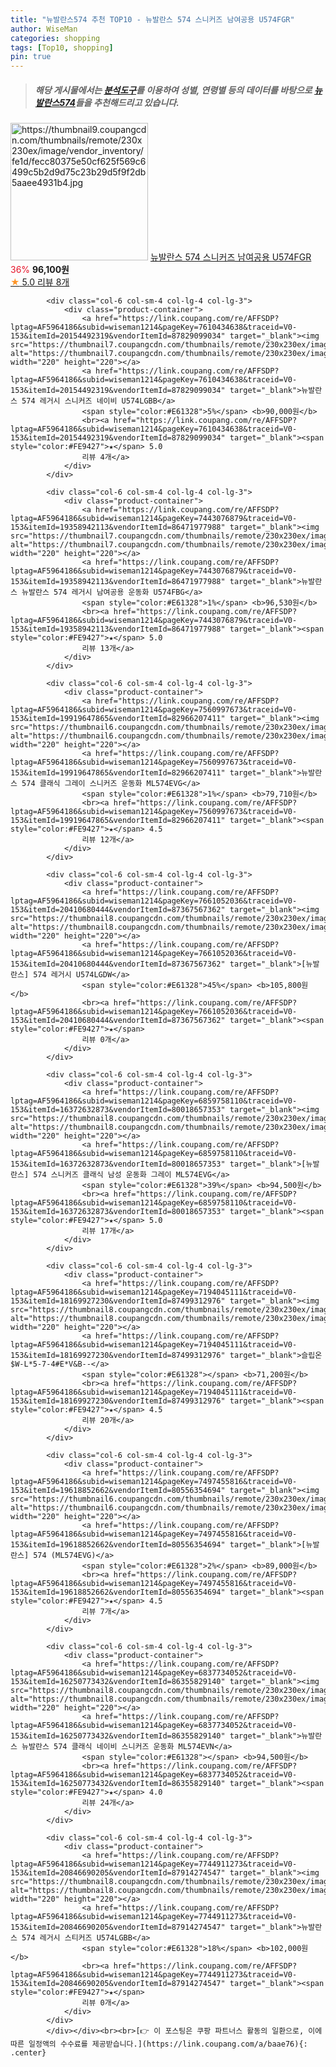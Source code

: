 ```yaml
---
title: "뉴발란스574 추천 TOP10 - 뉴발란스 574 스니커즈 남여공용 U574FGR"
author: WiseMan
categories: shopping
tags: [Top10, shopping]
pin: true
---
```


> ##### 해당 게시물에서는 [**분석도구**](https://itemscout.io/)를 이용하여 **성별**, **연령별** 등의 데이터를 바탕으로 [**뉴발란스574**](https://link.coupang.com/a/baae76)들을 추천해드리고 있습니다.
<div class="container"><div class="row">
            <div class="col-6 col-sm-4 col-lg-4 col-lg-3">
                <div class="product-container">
                    <a href="https://link.coupang.com/re/AFFSDP?lptag=AF5964186&subid=wiseman1214&pageKey=7385889480&traceid=V0-153&itemId=19085003480&vendorItemId=86217026240" target="_blank"><img src="https://thumbnail9.coupangcdn.com/thumbnails/remote/230x230ex/image/vendor_inventory/fe1d/fecc80375e50cf625f569c6499c5b2d9d75c23b29d5f9f2db5aaee4931b4.jpg" alt="https://thumbnail9.coupangcdn.com/thumbnails/remote/230x230ex/image/vendor_inventory/fe1d/fecc80375e50cf625f569c6499c5b2d9d75c23b29d5f9f2db5aaee4931b4.jpg" width="220" height="220"></a>
                    <a href="https://link.coupang.com/re/AFFSDP?lptag=AF5964186&subid=wiseman1214&pageKey=7385889480&traceid=V0-153&itemId=19085003480&vendorItemId=86217026240" target="_blank">뉴발란스 574 스니커즈 남여공용 U574FGR</a>
                    <span style="color:#E61328">36%</span> <b>96,100원</b>
                    <br><a href="https://link.coupang.com/re/AFFSDP?lptag=AF5964186&subid=wiseman1214&pageKey=7385889480&traceid=V0-153&itemId=19085003480&vendorItemId=86217026240" target="_blank"><span style="color:#FE9427">★</span> 5.0
                    리뷰 8개</a>
                </div>
            </div>
            
            <div class="col-6 col-sm-4 col-lg-4 col-lg-3">
                <div class="product-container">
                    <a href="https://link.coupang.com/re/AFFSDP?lptag=AF5964186&subid=wiseman1214&pageKey=7610434638&traceid=V0-153&itemId=20154492319&vendorItemId=87829099034" target="_blank"><img src="https://thumbnail7.coupangcdn.com/thumbnails/remote/230x230ex/image/vendor_inventory/fa16/cffdce6c692beaa4bf3df224a5ead63d996d31b2d86e49d8b7118de25338.png" alt="https://thumbnail7.coupangcdn.com/thumbnails/remote/230x230ex/image/vendor_inventory/fa16/cffdce6c692beaa4bf3df224a5ead63d996d31b2d86e49d8b7118de25338.png" width="220" height="220"></a>
                    <a href="https://link.coupang.com/re/AFFSDP?lptag=AF5964186&subid=wiseman1214&pageKey=7610434638&traceid=V0-153&itemId=20154492319&vendorItemId=87829099034" target="_blank">뉴발란스 574 레거시 스니커즈 네이비 U574LGBB</a>
                    <span style="color:#E61328">5%</span> <b>90,000원</b>
                    <br><a href="https://link.coupang.com/re/AFFSDP?lptag=AF5964186&subid=wiseman1214&pageKey=7610434638&traceid=V0-153&itemId=20154492319&vendorItemId=87829099034" target="_blank"><span style="color:#FE9427">★</span> 5.0
                    리뷰 4개</a>
                </div>
            </div>
            
            <div class="col-6 col-sm-4 col-lg-4 col-lg-3">
                <div class="product-container">
                    <a href="https://link.coupang.com/re/AFFSDP?lptag=AF5964186&subid=wiseman1214&pageKey=7443076879&traceid=V0-153&itemId=19358942113&vendorItemId=86471977988" target="_blank"><img src="https://thumbnail7.coupangcdn.com/thumbnails/remote/230x230ex/image/vendor_inventory/9182/ec64e8298da4e9690a7adeafdda1cdc7bf92f85a350248740b5330e92968.jpg" alt="https://thumbnail7.coupangcdn.com/thumbnails/remote/230x230ex/image/vendor_inventory/9182/ec64e8298da4e9690a7adeafdda1cdc7bf92f85a350248740b5330e92968.jpg" width="220" height="220"></a>
                    <a href="https://link.coupang.com/re/AFFSDP?lptag=AF5964186&subid=wiseman1214&pageKey=7443076879&traceid=V0-153&itemId=19358942113&vendorItemId=86471977988" target="_blank">뉴발란스 뉴발란스 574 레거시 남여공용 운동화 U574FBG</a>
                    <span style="color:#E61328">1%</span> <b>96,530원</b>
                    <br><a href="https://link.coupang.com/re/AFFSDP?lptag=AF5964186&subid=wiseman1214&pageKey=7443076879&traceid=V0-153&itemId=19358942113&vendorItemId=86471977988" target="_blank"><span style="color:#FE9427">★</span> 5.0
                    리뷰 13개</a>
                </div>
            </div>
            
            <div class="col-6 col-sm-4 col-lg-4 col-lg-3">
                <div class="product-container">
                    <a href="https://link.coupang.com/re/AFFSDP?lptag=AF5964186&subid=wiseman1214&pageKey=7560997673&traceid=V0-153&itemId=19919647865&vendorItemId=82966207411" target="_blank"><img src="https://thumbnail6.coupangcdn.com/thumbnails/remote/230x230ex/image/vendor_inventory/f431/1b3b2eaf7e35a7b8ad7aa2572cb5c196bb19855830f6702cd801a51e30a9.jpg" alt="https://thumbnail6.coupangcdn.com/thumbnails/remote/230x230ex/image/vendor_inventory/f431/1b3b2eaf7e35a7b8ad7aa2572cb5c196bb19855830f6702cd801a51e30a9.jpg" width="220" height="220"></a>
                    <a href="https://link.coupang.com/re/AFFSDP?lptag=AF5964186&subid=wiseman1214&pageKey=7560997673&traceid=V0-153&itemId=19919647865&vendorItemId=82966207411" target="_blank">뉴발란스 574 클래식 그레이 스니커즈 운동화 ML574EVG</a>
                    <span style="color:#E61328">1%</span> <b>79,710원</b>
                    <br><a href="https://link.coupang.com/re/AFFSDP?lptag=AF5964186&subid=wiseman1214&pageKey=7560997673&traceid=V0-153&itemId=19919647865&vendorItemId=82966207411" target="_blank"><span style="color:#FE9427">★</span> 4.5
                    리뷰 12개</a>
                </div>
            </div>
            
            <div class="col-6 col-sm-4 col-lg-4 col-lg-3">
                <div class="product-container">
                    <a href="https://link.coupang.com/re/AFFSDP?lptag=AF5964186&subid=wiseman1214&pageKey=7661052036&traceid=V0-153&itemId=20410680444&vendorItemId=87367567362" target="_blank"><img src="https://thumbnail8.coupangcdn.com/thumbnails/remote/230x230ex/image/vendor_inventory/c8da/4f92e6d9589d869d04bdd97e83043e2662fe6f42fa7328d8074d5161223d.jpg" alt="https://thumbnail8.coupangcdn.com/thumbnails/remote/230x230ex/image/vendor_inventory/c8da/4f92e6d9589d869d04bdd97e83043e2662fe6f42fa7328d8074d5161223d.jpg" width="220" height="220"></a>
                    <a href="https://link.coupang.com/re/AFFSDP?lptag=AF5964186&subid=wiseman1214&pageKey=7661052036&traceid=V0-153&itemId=20410680444&vendorItemId=87367567362" target="_blank">[뉴발란스] 574 레거시 U574LGDW</a>
                    <span style="color:#E61328">45%</span> <b>105,800원</b>
                    <br><a href="https://link.coupang.com/re/AFFSDP?lptag=AF5964186&subid=wiseman1214&pageKey=7661052036&traceid=V0-153&itemId=20410680444&vendorItemId=87367567362" target="_blank"><span style="color:#FE9427">★</span> 
                    리뷰 0개</a>
                </div>
            </div>
            
            <div class="col-6 col-sm-4 col-lg-4 col-lg-3">
                <div class="product-container">
                    <a href="https://link.coupang.com/re/AFFSDP?lptag=AF5964186&subid=wiseman1214&pageKey=6859758110&traceid=V0-153&itemId=16372632873&vendorItemId=80018657353" target="_blank"><img src="https://thumbnail8.coupangcdn.com/thumbnails/remote/230x230ex/image/vendor_inventory/045f/ce3bf83bc41ba2e66ee492139e852ab246921fb266756f3b63154a594a7e.jpg" alt="https://thumbnail8.coupangcdn.com/thumbnails/remote/230x230ex/image/vendor_inventory/045f/ce3bf83bc41ba2e66ee492139e852ab246921fb266756f3b63154a594a7e.jpg" width="220" height="220"></a>
                    <a href="https://link.coupang.com/re/AFFSDP?lptag=AF5964186&subid=wiseman1214&pageKey=6859758110&traceid=V0-153&itemId=16372632873&vendorItemId=80018657353" target="_blank">[뉴발란스] 574 스니커즈 클래식 남성 운동화 그레이 ML574EVG</a>
                    <span style="color:#E61328">39%</span> <b>94,500원</b>
                    <br><a href="https://link.coupang.com/re/AFFSDP?lptag=AF5964186&subid=wiseman1214&pageKey=6859758110&traceid=V0-153&itemId=16372632873&vendorItemId=80018657353" target="_blank"><span style="color:#FE9427">★</span> 5.0
                    리뷰 17개</a>
                </div>
            </div>
            
            <div class="col-6 col-sm-4 col-lg-4 col-lg-3">
                <div class="product-container">
                    <a href="https://link.coupang.com/re/AFFSDP?lptag=AF5964186&subid=wiseman1214&pageKey=7194045111&traceid=V0-153&itemId=18169927230&vendorItemId=87499312976" target="_blank"><img src="https://thumbnail8.coupangcdn.com/thumbnails/remote/230x230ex/image/vendor_inventory/dd13/7d55af9b1a530c9708a7b4d5f529dfa773e4143a14d8e078a76511afd576.jpg" alt="https://thumbnail8.coupangcdn.com/thumbnails/remote/230x230ex/image/vendor_inventory/dd13/7d55af9b1a530c9708a7b4d5f529dfa773e4143a14d8e078a76511afd576.jpg" width="220" height="220"></a>
                    <a href="https://link.coupang.com/re/AFFSDP?lptag=AF5964186&subid=wiseman1214&pageKey=7194045111&traceid=V0-153&itemId=18169927230&vendorItemId=87499312976" target="_blank">슬립온 $W-L*5-7-4#E*V&B--</a>
                    <span style="color:#E61328"></span> <b>71,200원</b>
                    <br><a href="https://link.coupang.com/re/AFFSDP?lptag=AF5964186&subid=wiseman1214&pageKey=7194045111&traceid=V0-153&itemId=18169927230&vendorItemId=87499312976" target="_blank"><span style="color:#FE9427">★</span> 4.5
                    리뷰 20개</a>
                </div>
            </div>
            
            <div class="col-6 col-sm-4 col-lg-4 col-lg-3">
                <div class="product-container">
                    <a href="https://link.coupang.com/re/AFFSDP?lptag=AF5964186&subid=wiseman1214&pageKey=7497455816&traceid=V0-153&itemId=19618852662&vendorItemId=80556354694" target="_blank"><img src="https://thumbnail6.coupangcdn.com/thumbnails/remote/230x230ex/image/vendor_inventory/8df4/538ad8c4754571f1a96f642d29a43e41cc22e4da34d70a468c83fb11fd6a.jpg" alt="https://thumbnail6.coupangcdn.com/thumbnails/remote/230x230ex/image/vendor_inventory/8df4/538ad8c4754571f1a96f642d29a43e41cc22e4da34d70a468c83fb11fd6a.jpg" width="220" height="220"></a>
                    <a href="https://link.coupang.com/re/AFFSDP?lptag=AF5964186&subid=wiseman1214&pageKey=7497455816&traceid=V0-153&itemId=19618852662&vendorItemId=80556354694" target="_blank">[뉴발란스] 574 (ML574EVG)</a>
                    <span style="color:#E61328">2%</span> <b>89,000원</b>
                    <br><a href="https://link.coupang.com/re/AFFSDP?lptag=AF5964186&subid=wiseman1214&pageKey=7497455816&traceid=V0-153&itemId=19618852662&vendorItemId=80556354694" target="_blank"><span style="color:#FE9427">★</span> 4.5
                    리뷰 7개</a>
                </div>
            </div>
            
            <div class="col-6 col-sm-4 col-lg-4 col-lg-3">
                <div class="product-container">
                    <a href="https://link.coupang.com/re/AFFSDP?lptag=AF5964186&subid=wiseman1214&pageKey=6837734052&traceid=V0-153&itemId=16250773432&vendorItemId=86355829140" target="_blank"><img src="https://thumbnail8.coupangcdn.com/thumbnails/remote/230x230ex/image/vendor_inventory/98e3/818723e9cd393ba218f58f02e32d732a9f02075db5e9d50e041effde72d7.jpg" alt="https://thumbnail8.coupangcdn.com/thumbnails/remote/230x230ex/image/vendor_inventory/98e3/818723e9cd393ba218f58f02e32d732a9f02075db5e9d50e041effde72d7.jpg" width="220" height="220"></a>
                    <a href="https://link.coupang.com/re/AFFSDP?lptag=AF5964186&subid=wiseman1214&pageKey=6837734052&traceid=V0-153&itemId=16250773432&vendorItemId=86355829140" target="_blank">뉴발란스 뉴발란스 574 클래식 네이비 스니커즈 운동화 ML574EVN</a>
                    <span style="color:#E61328"></span> <b>94,500원</b>
                    <br><a href="https://link.coupang.com/re/AFFSDP?lptag=AF5964186&subid=wiseman1214&pageKey=6837734052&traceid=V0-153&itemId=16250773432&vendorItemId=86355829140" target="_blank"><span style="color:#FE9427">★</span> 4.0
                    리뷰 24개</a>
                </div>
            </div>
            
            <div class="col-6 col-sm-4 col-lg-4 col-lg-3">
                <div class="product-container">
                    <a href="https://link.coupang.com/re/AFFSDP?lptag=AF5964186&subid=wiseman1214&pageKey=7744911273&traceid=V0-153&itemId=20846690205&vendorItemId=87914274547" target="_blank"><img src="https://thumbnail8.coupangcdn.com/thumbnails/remote/230x230ex/image/vendor_inventory/707a/e5d77bfc863b77c08701bc98fa65cc403d28d49bdd5f0caab0609383a1e9.jpg" alt="https://thumbnail8.coupangcdn.com/thumbnails/remote/230x230ex/image/vendor_inventory/707a/e5d77bfc863b77c08701bc98fa65cc403d28d49bdd5f0caab0609383a1e9.jpg" width="220" height="220"></a>
                    <a href="https://link.coupang.com/re/AFFSDP?lptag=AF5964186&subid=wiseman1214&pageKey=7744911273&traceid=V0-153&itemId=20846690205&vendorItemId=87914274547" target="_blank">뉴발란스 574 레거시 스티커즈 U574LGBB</a>
                    <span style="color:#E61328">18%</span> <b>102,000원</b>
                    <br><a href="https://link.coupang.com/re/AFFSDP?lptag=AF5964186&subid=wiseman1214&pageKey=7744911273&traceid=V0-153&itemId=20846690205&vendorItemId=87914274547" target="_blank"><span style="color:#FE9427">★</span> 
                    리뷰 0개</a>
                </div>
            </div>
            </div></div><br><br>[👉 이 포스팅은 쿠팡 파트너스 활동의 일환으로, 이에 따른 일정액의 수수료를 제공받습니다.](https://link.coupang.com/a/baae76){: .center}